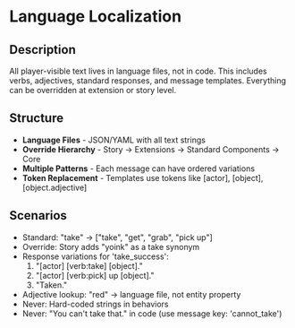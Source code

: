 # Language Localization

## Description
All player-visible text lives in language files, not in code. This includes verbs, adjectives, standard responses, and message templates. Everything can be overridden at extension or story level.

## Structure
- **Language Files** - JSON/YAML with all text strings
- **Override Hierarchy** - Story → Extensions → Standard Components → Core
- **Multiple Patterns** - Each message can have ordered variations
- **Token Replacement** - Templates use tokens like [actor], [object], [object.adjective]

## Scenarios
- Standard: "take" → ["take", "get", "grab", "pick up"]
- Override: Story adds "yoink" as a take synonym
- Response variations for 'take_success':
  1. "[actor] [verb:take] [object]."
  2. "[actor] [verb:pick] up [object]."
  3. "Taken."
- Adjective lookup: "red" → language file, not entity property
- Never: Hard-coded strings in behaviors
- Never: "You can't take that." in code (use message key: 'cannot_take')
